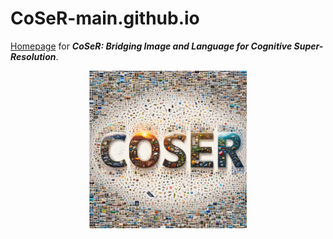 # CoSeR-main.github.io
[Homepage](https://coser-main.github.io/) for ***CoSeR: Bridging Image and Language for Cognitive Super-Resolution***.

<div style="text-align: center; justify-content: center; align-items: center;">
    <img src="./static/images/favicon2.png" style="width: 50%;" />
</div>
